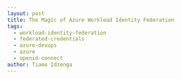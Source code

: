 ```yaml
---
layout: post
title: The Magic of Azure Workload Identity Federation
tags:
  - workload-identity-federation
  - federated-credentials
  - azure-devops
  - azure
  - openid-connect
author: Tiamo Idzenga
---
```



